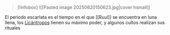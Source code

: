 >[!infobox]
![[Pasted image 20250620150623.jpg|cover hsmall]]

El periodo escarlata es el tiempo en el que [[Ruul]] se encuentra en luna llena, los [Licántropos](Licantropía) tienen su máximo poder, y algunos cultos realizan sus rituales